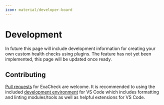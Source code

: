 ```yaml
---
icon: material/developer-board
---
```


# Development

In future this page will include development information for creating your own custom health checks using plugins. The feature has not yet been implemented, this page will be updated once ready.

## Contributing

[Pull requests][ExaCheck Pull Requests] for ExaCheck are welcome. It is recommended to using the included [development environment][ExaCheck Development Environment] for VS Code which includes formatting and linting modules/tools as well as helpful extensions for VS Code.

[ExaCheck Pull Requests]: https://github.com/exacheck/exacheck/pulls
[ExaCheck Development Environment]: environment.md
